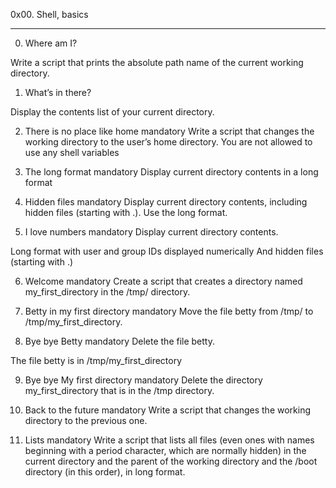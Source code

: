 0x00. Shell, basics
*******************
0. Where am I?

Write a script that prints the absolute path name of the current working directory.

1. What’s in there?

Display the contents list of your current directory.

2. There is no place like home
mandatory
Write a script that changes the working directory to the user’s home directory.
You are not allowed to use any shell variables

3. The long format
mandatory
Display current directory contents in a long format

4. Hidden files
mandatory
Display current directory contents, including hidden files (starting with .). Use the long format.

5. I love numbers
mandatory
Display current directory contents.

Long format
with user and group IDs displayed numerically
And hidden files (starting with .)

6. Welcome
mandatory
Create a script that creates a directory named my_first_directory in the /tmp/ directory.

7. Betty in my first directory
mandatory
Move the file betty from /tmp/ to /tmp/my_first_directory.

8. Bye bye Betty
mandatory
Delete the file betty.

The file betty is in /tmp/my_first_directory

9. Bye bye My first directory
mandatory
Delete the directory my_first_directory that is in the /tmp directory.

10. Back to the future
mandatory
Write a script that changes the working directory to the previous one.

11. Lists
mandatory
Write a script that lists all files (even ones with names beginning with a period character, which are normally hidden) in the current directory and the parent of the working directory and the /boot directory (in this order), in long format.



